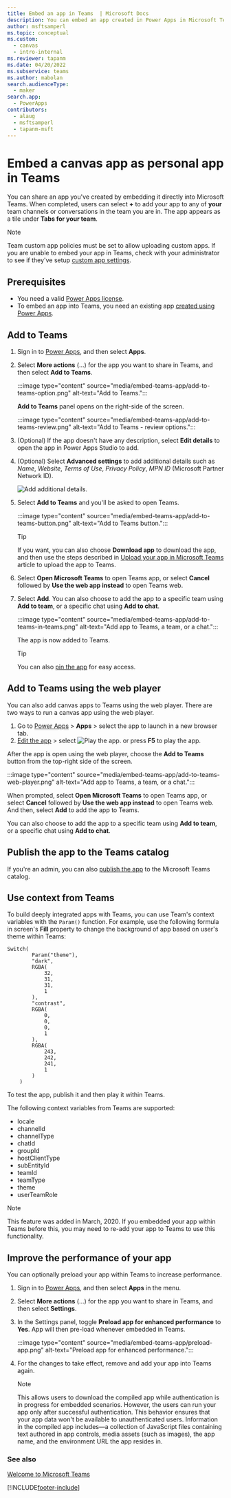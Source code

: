 ```yaml
---
title: Embed an app in Teams  | Microsoft Docs
description: You can embed an app created in Power Apps in Microsoft Teams to share it.
author: msftsamperl
ms.topic: conceptual
ms.custom: 
  - canvas
  - intro-internal
ms.reviewer: tapanm
ms.date: 04/20/2022
ms.subservice: teams
ms.author: mabolan
search.audienceType: 
  - maker
search.app: 
  - PowerApps
contributors:
  - alaug
  - msftsamperl
  - tapanm-msft
---
```

# Embed a canvas app as personal app in Teams

You can share an app you've created by embedding it directly into Microsoft Teams. When completed, users can select **+** to add your app to any of **your** team channels or conversations in the team you are in. The app appears as a tile under **Tabs for your team**.

> [!NOTE]
> Team custom app policies must be set to allow uploading custom apps. If you are unable to embed your app in Teams, check with your administrator to see if they've setup [custom app settings](/MicrosoftTeams/teams-custom-app-policies-and-settings#custom-app-policy-and-settings).

## Prerequisites

- You need a valid [Power Apps license](/power-platform/admin/pricing-billing-skus).
- To embed an app into Teams, you need an existing app [created using Power Apps](../maker/canvas-apps/data-platform-create-app.md).

## Add to Teams

1. Sign in to [Power Apps](https://make.powerapps.com), and then select **Apps**.

1. Select **More actions** (...) for the app you want to share in Teams, and then select **Add to Teams**.

    :::image type="content" source="media/embed-teams-app/add-to-teams-option.png" alt-text="Add to Teams.":::

    **Add to Teams** panel opens on the right-side of the screen.

    :::image type="content" source="media/embed-teams-app/add-to-teams-review.png" alt-text="Add to Teams - review options.":::

1. (Optional) If the app doesn't have any description, select **Edit details** to open the app in Power Apps Studio to add.

1. (Optional) Select **Advanced settings** to add additional details such as *Name*, *Website*, *Terms of Use*, *Privacy Policy*, *MPN ID* (Microsoft Partner Network ID).

    ![Add additional details.](media/embed-teams-app/additional-settings-embed.png "Add additional details")

1. Select **Add to Teams** and you'll be asked to open Teams.

    :::image type="content" source="media/embed-teams-app/add-to-teams-button.png" alt-text="Add to Teams button.":::

    > [!TIP]
    > If you want, you can also choose **Download app** to download the app, and then use the steps described in [Upload your app in Microsoft Teams](/microsoftteams/platform/concepts/deploy-and-publish/apps-upload) article to upload the app to Teams.

1. Select **Open Microsoft Teams** to open Teams app, or select **Cancel** followed by **Use the web app instead** to open Teams web.

1. Select **Add**. You can also choose to add the app to a specific team using **Add to team**, or a specific chat using **Add to chat**.

    :::image type="content" source="media/embed-teams-app/add-to-teams-in-teams.png" alt-text="Add app to Teams, a team, or a chat.":::

    The app is now added to Teams.

    > [!TIP]
    > You can also [pin the app](install-personal-app.md#pin-power-apps-to-teams) for easy access.

## Add to Teams using the web player

You can also add canvas apps to Teams using the web player. There are two ways to run a canvas app using the web player.

1. Go to [Power Apps](https://make.powerapps.com) > **Apps** > select the app to launch in a new browser tab.
1. [Edit the app](../maker/canvas-apps/edit-app.md) > select ![Play the app.](media/embed-teams-app/play.png) or press **F5** to play the app.

After the app is open using the web player, choose the **Add to Teams** button from the top-right side of the screen.

:::image type="content" source="media/embed-teams-app/add-to-teams-web-player.png" alt-text="Add app to Teams, a team, or a chat.":::

When prompted, select **Open Microsoft Teams** to open Teams app, or select **Cancel** followed by **Use the web app instead** to open Teams web. And then, select **Add** to add the app to Teams.

You can also choose to add the app to a specific team using **Add to team**, or a specific chat using **Add to chat**.

## Publish the app to the Teams catalog

If you're an admin, you can also [publish the app](/microsoftteams/tenant-apps-catalog-teams) to the Microsoft Teams catalog.

## Use context from Teams

To build deeply integrated apps with Teams, you can use Team's context variables with the `Param()` function. For example, use the following formula in screen's **Fill** property to change the background of app based on user's theme within Teams:

```
Switch(
        Param("theme"),
        "dark",
        RGBA(
            32,
            31,
            31,
            1
        ),
        "contrast",
        RGBA(
            0,
            0,
            0,
            1
        ),
        RGBA(
            243,
            242,
            241,
            1
        )
    )
```

To test the app, publish it and then play it within Teams.

The following context variables from Teams are supported:

- locale
- channelId
- channelType
- chatId
- groupId
- hostClientType
- subEntityId
- teamId
- teamType
- theme
- userTeamRole

> [!NOTE]
> This feature was added in March, 2020. If you embedded your app within Teams before this, you may need to re-add your app to Teams to use this functionality.

## Improve the performance of your app

You can optionally preload your app within Teams to increase performance.

1. Sign in to [Power Apps](https://make.powerapps.com), and then select **Apps** in the menu.

2. Select **More actions** (...) for the app you want to share in Teams, and then select **Settings**.

3. In the Settings panel, toggle **Preload app for enhanced performance** to **Yes**. App will then pre-load whenever embedded in Teams.

    :::image type="content" source="media/embed-teams-app/preload-app.png" alt-text="Preload app for enhanced performance.":::

4. For the changes to take effect, remove and add your app into Teams again.

    > [!NOTE]
    > This allows users to download the compiled app while authentication is in progress for embedded scenarios. However, the users can run your app only after successful authentication. This behavior ensures that your app data won't be available to unauthenticated users. Information in the compiled app includes&mdash;a collection of JavaScript files containing text authored in app controls, media assets (such as images), the app name, and the environment URL the app resides in.  

### See also

[Welcome to Microsoft Teams](/MicrosoftTeams/teams-overview)


[!INCLUDE[footer-include](../includes/footer-banner.md)]
